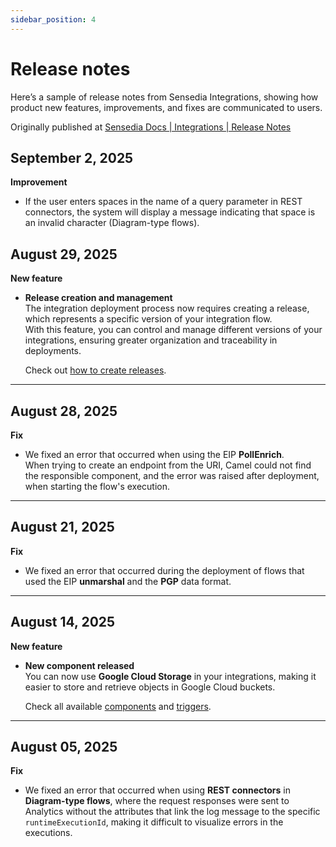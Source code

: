 ```yaml
---
sidebar_position: 4
---
```


# Release notes

Here’s a sample of release notes from Sensedia Integrations, showing how product new features, improvements, and fixes are communicated to users.

Originally published at [Sensedia Docs | Integrations | Release Notes](https://docs.sensedia.com/en/integrations-guide/Latest/release-notes.html)

## September 2, 2025

**Improvement**

- If the user enters spaces in the name of a query parameter in REST connectors, the system will display a message indicating that space is an invalid character (Diagram-type flows).

## August 29, 2025

**New feature**

- **Release creation and management**  
  The integration deployment process now requires creating a release, which represents a specific version of your integration flow.  
  With this feature, you can control and manage different versions of your integrations, ensuring greater organization and traceability in deployments.  

  Check out [how to create releases](https://docs.sensedia.com/en/integrations-guide/Latest/flow-deploy.html).

---

## August 28, 2025

**Fix**

- We fixed an error that occurred when using the EIP **PollEnrich**.  
  When trying to create an endpoint from the URI, Camel could not find the responsible component, and the error was raised after deployment, when starting the flow's execution.

---

## August 21, 2025

**Fix**

- We fixed an error that occurred during the deployment of flows that used the EIP **unmarshal** and the **PGP** data format.

---

## August 14, 2025

**New feature**

- **New component released**  
  You can now use **Google Cloud Storage** in your integrations, making it easier to store and retrieve objects in Google Cloud buckets.  

  Check all available [components](https://docs.sensedia.com/en/integrations-guide/Latest/apache-camel-components.html) and [triggers](https://docs.sensedia.com/en/integrations-guide/Latest/source-triggers.html).

---

## August 05, 2025

**Fix**

- We fixed an error that occurred when using **REST connectors** in **Diagram-type flows**, where the request responses were sent to Analytics without the attributes that link the log message to the specific `runtimeExecutionId`, making it difficult to visualize errors in the executions.
